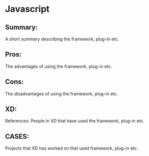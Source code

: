 Javascript
======================

## Summary:

A short summary describing the framework, plug-in etc.

## Pros:

The advantages of using the framework, plug-in etc.

## Cons:

The disadvantages of using the framework, plug-in etc.

## XD:

References: People in XD that have used the framework, plug-in etc.

## CASES:

Projects that XD has worked on that used framework, plug-in etc.
